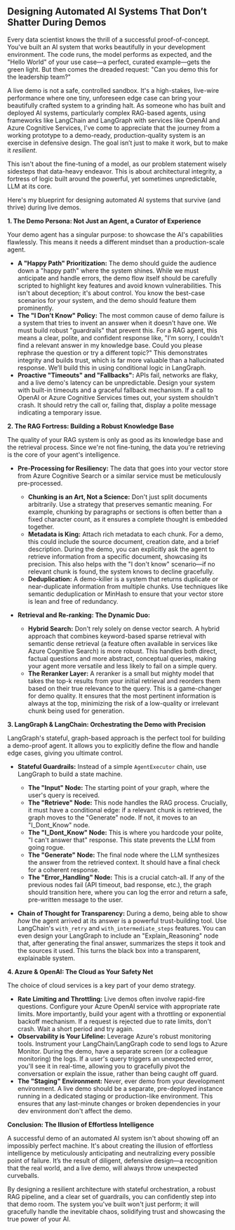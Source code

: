 ## Designing Automated AI Systems That Don’t Shatter During Demos

Every data scientist knows the thrill of a successful proof-of-concept. You've built an AI system that works beautifully in your development environment. The code runs, the model performs as expected, and the "Hello World" of your use case—a perfect, curated example—gets the green light. But then comes the dreaded request: "Can you demo this for the leadership team?"

A live demo is not a safe, controlled sandbox. It's a high-stakes, live-wire performance where one tiny, unforeseen edge case can bring your beautifully crafted system to a grinding halt. As someone who has built and deployed AI systems, particularly complex RAG-based agents, using frameworks like LangChain and LangGraph with services like OpenAI and Azure Cognitive Services, I've come to appreciate that the journey from a working prototype to a demo-ready, production-quality system is an exercise in defensive design. The goal isn’t just to make it work, but to make it *resilient*.

This isn't about the fine-tuning of a model, as our problem statement wisely sidesteps that data-heavy endeavor. This is about architectural integrity, a fortress of logic built around the powerful, yet sometimes unpredictable, LLM at its core.

Here's my blueprint for designing automated AI systems that survive (and thrive) during live demos.

**1. The Demo Persona: Not Just an Agent, a Curator of Experience**

Your demo agent has a singular purpose: to showcase the AI's capabilities flawlessly. This means it needs a different mindset than a production-scale agent.

* **A "Happy Path" Prioritization:** The demo should guide the audience down a "happy path" where the system shines. While we must anticipate and handle errors, the demo flow itself should be carefully scripted to highlight key features and avoid known vulnerabilities. This isn't about deception; it's about control. You know the best-case scenarios for your system, and the demo should feature them prominently.
* **The "I Don't Know" Policy:** The most common cause of demo failure is a system that tries to invent an answer when it doesn't have one. We must build robust "guardrails" that prevent this. For a RAG agent, this means a clear, polite, and confident response like, "I'm sorry, I couldn't find a relevant answer in my knowledge base. Could you please rephrase the question or try a different topic?" This demonstrates integrity and builds trust, which is far more valuable than a hallucinated response. We’ll build this in using conditional logic in LangGraph.
* **Proactive "Timeouts" and "Fallbacks":** APIs fail, networks are flaky, and a live demo's latency can be unpredictable. Design your system with built-in timeouts and a graceful fallback mechanism. If a call to OpenAI or Azure Cognitive Services times out, your system shouldn't crash. It should retry the call or, failing that, display a polite message indicating a temporary issue.

**2. The RAG Fortress: Building a Robust Knowledge Base**

The quality of your RAG system is only as good as its knowledge base and the retrieval process. Since we're not fine-tuning, the data you're retrieving is the core of your agent's intelligence.

* **Pre-Processing for Resiliency:** The data that goes into your vector store from Azure Cognitive Search or a similar service must be meticulously pre-processed.
    * **Chunking is an Art, Not a Science:** Don't just split documents arbitrarily. Use a strategy that preserves semantic meaning. For example, chunking by paragraphs or sections is often better than a fixed character count, as it ensures a complete thought is embedded together.
    * **Metadata is King:** Attach rich metadata to each chunk. For a demo, this could include the source document, creation date, and a brief description. During the demo, you can explicitly ask the agent to retrieve information from a specific document, showcasing its precision. This also helps with the "I don't know" scenario—if no relevant chunk is found, the system knows to decline gracefully.
    * **Deduplication:** A demo-killer is a system that returns duplicate or near-duplicate information from multiple chunks. Use techniques like semantic deduplication or MinHash to ensure that your vector store is lean and free of redundancy.

* **Retrieval and Re-ranking: The Dynamic Duo:**
    * **Hybrid Search:** Don't rely solely on dense vector search. A hybrid approach that combines keyword-based sparse retrieval with semantic dense retrieval (a feature often available in services like Azure Cognitive Search) is more robust. This handles both direct, factual questions and more abstract, conceptual queries, making your agent more versatile and less likely to fail on a simple query.
    * **The Reranker Layer:** A reranker is a small but mighty model that takes the top-k results from your initial retrieval and reorders them based on their true relevance to the query. This is a game-changer for demo quality. It ensures that the most pertinent information is always at the top, minimizing the risk of a low-quality or irrelevant chunk being used for generation.

**3. LangGraph & LangChain: Orchestrating the Demo with Precision**

LangGraph's stateful, graph-based approach is the perfect tool for building a demo-proof agent. It allows you to explicitly define the flow and handle edge cases, giving you ultimate control.

* **Stateful Guardrails:** Instead of a simple `AgentExecutor` chain, use LangGraph to build a state machine.
    * **The "Input" Node:** The starting point of your graph, where the user's query is received.
    * **The "Retrieve" Node:** This node handles the RAG process. Crucially, it must have a conditional edge: if a relevant chunk is retrieved, the graph moves to the "Generate" node. If not, it moves to an "I_Dont_Know" node.
    * **The "I_Dont_Know" Node:** This is where you hardcode your polite, "I can't answer that" response. This state prevents the LLM from going rogue.
    * **The "Generate" Node:** The final node where the LLM synthesizes the answer from the retrieved context. It should have a final check for a coherent response.
    * **The "Error_Handling" Node:** This is a crucial catch-all. If any of the previous nodes fail (API timeout, bad response, etc.), the graph should transition here, where you can log the error and return a safe, pre-written message to the user.

* **Chain of Thought for Transparency:** During a demo, being able to show *how* the agent arrived at its answer is a powerful trust-building tool. Use LangChain's `with_retry` and `with_intermediate_steps` features. You can even design your LangGraph to include an "Explain_Reasoning" node that, after generating the final answer, summarizes the steps it took and the sources it used. This turns the black box into a transparent, explainable system.

**4. Azure & OpenAI: The Cloud as Your Safety Net**

The choice of cloud services is a key part of your demo strategy.

* **Rate Limiting and Throttling:** Live demos often involve rapid-fire questions. Configure your Azure OpenAI service with appropriate rate limits. More importantly, build your agent with a throttling or exponential backoff mechanism. If a request is rejected due to rate limits, don't crash. Wait a short period and try again.
* **Observability is Your Lifeline:** Leverage Azure's robust monitoring tools. Instrument your LangChain/LangGraph code to send logs to Azure Monitor. During the demo, have a separate screen (or a colleague monitoring) the logs. If a user's query triggers an unexpected error, you'll see it in real-time, allowing you to gracefully pivot the conversation or explain the issue, rather than being caught off guard.
* **The "Staging" Environment:** Never, ever demo from your development environment. A live demo should be a separate, pre-deployed instance running in a dedicated staging or production-like environment. This ensures that any last-minute changes or broken dependencies in your dev environment don't affect the demo.

**Conclusion: The Illusion of Effortless Intelligence**

A successful demo of an automated AI system isn't about showing off an impossibly perfect machine. It's about creating the illusion of effortless intelligence by meticulously anticipating and neutralizing every possible point of failure. It’s the result of diligent, defensive design—a recognition that the real world, and a live demo, will always throw unexpected curveballs.

By designing a resilient architecture with stateful orchestration, a robust RAG pipeline, and a clear set of guardrails, you can confidently step into that demo room. The system you've built won't just perform; it will gracefully handle the inevitable chaos, solidifying trust and showcasing the true power of your AI.
